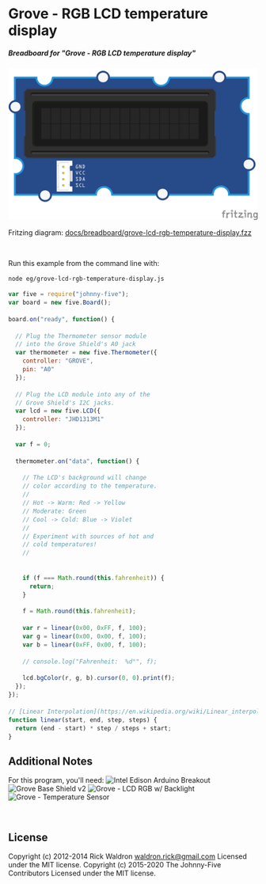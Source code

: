 <!--remove-start-->

# Grove - RGB LCD temperature display

<!--remove-end-->






##### Breadboard for "Grove - RGB LCD temperature display"



![docs/breadboard/grove-lcd-rgb-temperature-display.png](breadboard/grove-lcd-rgb-temperature-display.png)<br>

Fritzing diagram: [docs/breadboard/grove-lcd-rgb-temperature-display.fzz](breadboard/grove-lcd-rgb-temperature-display.fzz)

&nbsp;




Run this example from the command line with:
```bash
node eg/grove-lcd-rgb-temperature-display.js
```


```javascript
var five = require("johnny-five");
var board = new five.Board();

board.on("ready", function() {

  // Plug the Thermometer sensor module
  // into the Grove Shield's A0 jack
  var thermometer = new five.Thermometer({
    controller: "GROVE",
    pin: "A0"
  });

  // Plug the LCD module into any of the
  // Grove Shield's I2C jacks.
  var lcd = new five.LCD({
    controller: "JHD1313M1"
  });

  var f = 0;

  thermometer.on("data", function() {

    // The LCD's background will change
    // color according to the temperature.
    //
    // Hot -> Warm: Red -> Yellow
    // Moderate: Green
    // Cool -> Cold: Blue -> Violet
    //
    // Experiment with sources of hot and
    // cold temperatures!
    //


    if (f === Math.round(this.fahrenheit)) {
      return;
    }

    f = Math.round(this.fahrenheit);

    var r = linear(0x00, 0xFF, f, 100);
    var g = linear(0x00, 0x00, f, 100);
    var b = linear(0xFF, 0x00, f, 100);

    // console.log("Fahrenheit:  %d°", f);

    lcd.bgColor(r, g, b).cursor(0, 0).print(f);
  });
});

// [Linear Interpolation](https://en.wikipedia.org/wiki/Linear_interpolation)
function linear(start, end, step, steps) {
  return (end - start) * step / steps + start;
}


```








## Additional Notes
For this program, you'll need:
![Intel Edison Arduino Breakout](https://cdn.sparkfun.com//assets/parts/1/0/1/3/9/13097-06.jpg)
![Grove Base Shield v2](http://www.seeedstudio.com/depot/images/product/base%20shield%20V2_01.jpg)
![Grove - LCD RGB w/ Backlight](http://www.seeedstudio.com/wiki/images/0/03/Serial_LEC_RGB_Backlight_Lcd.jpg)
![Grove - Temperature Sensor](http://www.seeedstudio.com/wiki/images/thumb/b/b0/Temperature1.jpg/400px-Temperature1.jpg)

&nbsp;

<!--remove-start-->

## License
Copyright (c) 2012-2014 Rick Waldron <waldron.rick@gmail.com>
Licensed under the MIT license.
Copyright (c) 2015-2020 The Johnny-Five Contributors
Licensed under the MIT license.

<!--remove-end-->
